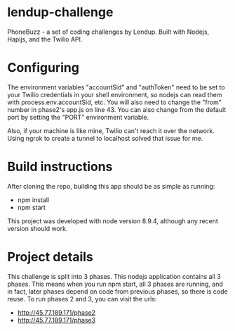 # lendup-challenge
PhoneBuzz - a set of coding challenges by Lendup. Built with Nodejs, Hapijs, and the Twilio API.

# Configuring

The environment variables "accountSid" and "authToken" need to be set to your Twilio credentials in your shell environment, so nodejs can read them with process.env.accountSid, etc. You will also need to change the "from" number in phase2's app.js on line 43. You can also change from the default port by setting the "PORT" environment variable. 

Also, if your machine is like mine, Twilio can't reach it over the network. Using ngrok to create a tunnel to localhost solved that issue for me.

# Build instructions
After cloning the repo, building this app should be as simple as running:

- npm install
- npm start

This project was developed with node version 8.9.4, although any recent version should work.

# Project details

This challenge is split into 3 phases. This nodejs application contains all 3 phases. This means when you run npm start, all 3 phases are running, and in fact, later phases depend on code from previous phases, so there is code reuse. To run phases 2 and 3, you can visit the urls:

- http://45.77.189.171/phase2
- http://45.77.189.171/phase3
